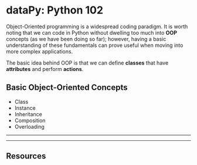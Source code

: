 # dataPy: Python 102

Object-Oriented programming is a widespread coding paradigm. It is worth noting that we can code in Python without dwelling too much into **OOP** concepts (as we have been doing so far); however, having a basic understanding of these fundamentals can prove useful when moving into more complex applications.

The basic idea behind OOP is that we can define **classes** that have **attributes** and perform **actions**.

##  Basic Object-Oriented Concepts

* Class
* Instance
* Inheritance
* Composition
* Overloading

<hr>


<hr>

##  Resources
